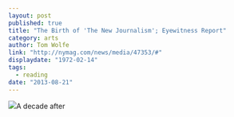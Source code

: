 ```yaml
---
layout: post
published: true
title: "The Birth of 'The New Journalism'; Eyewitness Report"
category: arts
author: Tom Wolfe
link: "http://nymag.com/news/media/47353/#"
displaydate: "1972-02-14"
tags: 
  - reading
date: "2013-08-21"
---
```


![](http://images.nymag.com/news/media/1972-0214-cover-250.jpg)A decade after